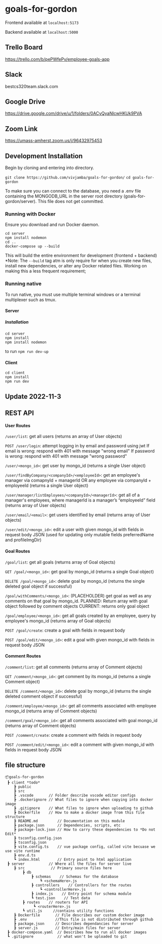 # goals-for-gordon

Frontend available at `localhost:5173`

Backend available at `localhost:5000`


## Trello Board
https://trello.com/b/pePWfePv/employee-goals-app

## Slack
bestcs320team.slack.com

## Google Drive
https://drive.google.com/drive/u/1/folders/0ACyQyaNlcwHKUk9PVA

## Zoom Link
https://umass-amherst.zoom.us/j/96432975453

## Development Installation

Begin by cloning and entering into directory.

`git clone https://github.com/vivjamba/goals-for-gordon/`
`cd goals-for-gordon`

To make sure you can connect to the database, you need a .env file containing the MONGODB_URL in the server root directory (goals-for-gordon/server). This file does not get committed.

### Running with Docker
Ensure you download and run Docker daemon. 
```
cd server
npm install nodemon
cd ..
docker-compose up --build
```
This will build the entire environment for development (frontend + backend)
*Note: The `--build` tag atm is only require for when you create new files,
install new dependencies, or alter any Docker related files. Working on making
this a less frequent requirement;

### Running native

To run native, you must use multiple terminal windows or a terminal multiplexer such as tmux.

#### Server

##### Installation
```cd server
cd server
npm install
npm install nodemon
``````
to run
`npm run dev-up`

#### Client
```
cd client
npm install
npm run dev
```

## Update 2022-11-3

## REST API
#### User Routes

`/user/list`: get all users (returns an array of User objects)

`POST /user/login`: attempt logging in by email and password using jwt
If email is wrong: respond with 401 with message "wrong email"
If password is wrong: respond with 401 with message "wrong password"

`/user/<mongo_id>`: get user by mongo_id (returns a single User object)

`/user/findByCompany/<companyId>/<employeeId>`: get an employee's manager via comapnyId + managerId OR any employee via companyId + employeeId (returns a single User object)

`/user/manager/listEmployees/<companyId>/<managerId>`: get all of a manager's employees, where managerId is a manager’s “employeeId” field (returns array of User objects)

`/user/email/<email>`: get users identified by email (returns array of User objects)

`/user/edit/<mongo_id>`: edit a user with given mongo_id with fields in request body JSON (used for updating only mutable fields preferredName and profileImgDir)

#### Goal Routes

`/goal/list`: get all goals (returns array of Goal objects)

`GET /goal/<mongo_id>`: get goal by mongo_id (returns a single Goal object)

`DELETE /goal/<mongo_id>`: delete goal by mongo_id (returns the single deleted goal object if successful)

`/goal/withComments/<mongo_id>`: (PLACEHOLDER) get goal as well as any comments on that goal by mongo_id. PLANNED: Return array with goal object followed by comment objects CURRENT: returns only goal object

`/goal/employee/<mongo_id>`: get all goals created by an employee, query by employee's mongo_id (returns array of Goal objects)

`POST /goal/create`: create a goal with fields in request body 

`POST /goal/edit/<mongo_id>`: edit a goal with given mongo_id with fields in request body JSON

#### Comment Routes

`/comment/list`: get all comments (returns array of Comment objects)

`GET /comment/<mongo_id>`: get comment by its mongo_id (returns a single Comment object)

`DELETE /comment/<mongo_id>`: delete goal by mongo_id (returns the single deleted comment object if successful)

`/comment/employee/<mongo_id>`: get all comments associated with employee mongo_id (returns array of Comment objects)

`/comment/goal/<mongo_id>`: get all comments associated with goal mongo_id (returns array of Comment objects)

`POST /comment/create`: create a comment with fields in request body

`POST /comment/edit/<mongo_id>`: edit a comment with given mongo_id with fields in request body JSON

## file structure
```
📦goals-for-gordon
 ┣ client *todo*
    ┣ public
    ┣ src
    ┣ .vscode       // Folder describe vscode editor configs
    ┣ .dockerignore // What files to ignore when copying into docker image
    ┣ .gitignore    // What files to ignore when uploading to github
    ┣ Dockerfile    // How to make a docker image from this file structure 
    ┣ README.md         // Documentation on this module
    ┣ package.json      // Dependencies, scripts, etc
    ┣ package-lock.json // How to carry these dependencies to *Do not Edit*
    ┣ tsconfig.config.json
    ┣ tsconfig.json
    ┣ vite.config.ts    // vue package config, called vite becuase we use vite runtime
    ┣ env.d.ts
    ┗ index.html        // Entry point to html application
 ┣ server           // Where all the files for server live
    ┣ src            // Primary source files here
        ┣ db    
            ┣ schemas    // Schemas for the database
                ┗ <schemaHere>.js
            ┣ controllers    // Controllers for the routes
                ┗ <controllerHere>.js
            ┣ index.js    // Entry point for schema module
            ┗ test.json    // Test data
        ┣ routes    // routers for API
             ┗ <routerHere>.js
        ┗ util.js     //contains utility functions
    ┣ Dockerfile       // File describes our custom docker image
    ┣ .env             //This file is not distributed through github
    ┣ package.json     // Describes dependancies for server
    ┣ server.js        // Entry/main files for server
 ┣ docker-compose.yaml  // Describes how to run all docker images
 ┗ .gitignore           // what won't be uploaded to git
````
